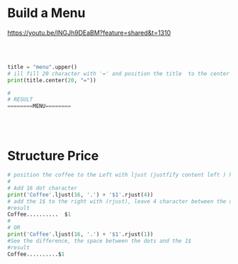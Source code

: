 # Build a Menu

https://youtu.be/INGJh9DEaBM?feature=shared&t=1310

<br>
<br>

```python
title = "menu".upper()
# ill fill 20 character with '=' and position the title  to the center
print(title.center(20, "="))

#
# RESULT
========MENU========
```

<br>
<br>

# Structure Price

```python
# position the coffee to the Left with ljust (justfify content left ) https://developer.mozilla.org/en-US/docs/Web/CSS/justify-self
#
# Add 16 dot character
print('Coffee'.ljust(16, '.') + '$1'.rjust(4))
# add the 1$ to the right with (rjust), leave 4 character between the dots and the 1$
#result
Coffee..........  $1
#
# OR
print('Coffee'.ljust(16, '.') + '$1'.rjust(1))
#See the difference, the space between the dots and the 1$
#result
Coffee..........$1
```
